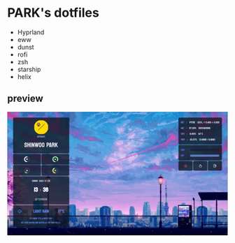 # PARK's dotfiles

* Hyprland
* eww
* dunst
* rofi
* zsh
* starship
* helix

## preview
![](https://github.com/p-sw/stylish-dotfiles/blob/main/dotfile_preview.png)
